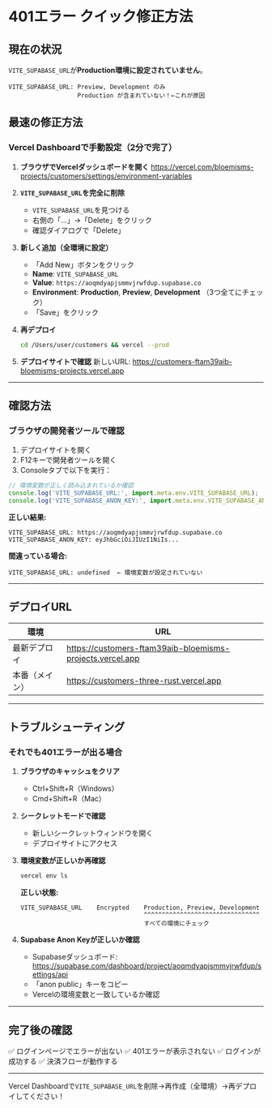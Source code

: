 # 401エラー クイック修正方法

## 現在の状況

`VITE_SUPABASE_URL`が**Production環境に設定されていません**。

```
VITE_SUPABASE_URL: Preview, Development のみ
                   Production が含まれていない！←これが原因
```

## 最速の修正方法

### Vercel Dashboardで手動設定（2分で完了）

1. **ブラウザでVercelダッシュボードを開く**
   https://vercel.com/bloemisms-projects/customers/settings/environment-variables

2. **`VITE_SUPABASE_URL`を完全に削除**
   - `VITE_SUPABASE_URL`を見つける
   - 右側の「...」→「Delete」をクリック
   - 確認ダイアログで「Delete」

3. **新しく追加（全環境に設定）**
   - 「Add New」ボタンをクリック
   - **Name**: `VITE_SUPABASE_URL`
   - **Value**: `https://aoqmdyapjsmmvjrwfdup.supabase.co`
   - **Environment**: **Production**, **Preview**, **Development** （3つ全てにチェック）
   - 「Save」をクリック

4. **再デプロイ**
   ```bash
   cd /Users/user/customers && vercel --prod
   ```

5. **デプロイサイトで確認**
   新しいURL: https://customers-ftam39aib-bloemisms-projects.vercel.app

---

## 確認方法

### ブラウザの開発者ツールで確認

1. デプロイサイトを開く
2. F12キーで開発者ツールを開く
3. Consoleタブで以下を実行：

```javascript
// 環境変数が正しく読み込まれているか確認
console.log('VITE_SUPABASE_URL:', import.meta.env.VITE_SUPABASE_URL);
console.log('VITE_SUPABASE_ANON_KEY:', import.meta.env.VITE_SUPABASE_ANON_KEY);
```

**正しい結果:**
```
VITE_SUPABASE_URL: https://aoqmdyapjsmmvjrwfdup.supabase.co
VITE_SUPABASE_ANON_KEY: eyJhbGciOiJIUzI1NiIs...
```

**間違っている場合:**
```
VITE_SUPABASE_URL: undefined  ← 環境変数が設定されていない
```

---

## デプロイURL

| 環境 | URL |
|-----|-----|
| 最新デプロイ | https://customers-ftam39aib-bloemisms-projects.vercel.app |
| 本番（メイン） | https://customers-three-rust.vercel.app |

---

## トラブルシューティング

### それでも401エラーが出る場合

1. **ブラウザのキャッシュをクリア**
   - Ctrl+Shift+R（Windows）
   - Cmd+Shift+R（Mac）

2. **シークレットモードで確認**
   - 新しいシークレットウィンドウを開く
   - デプロイサイトにアクセス

3. **環境変数が正しいか再確認**
   ```bash
   vercel env ls
   ```
   
   **正しい状態:**
   ```
   VITE_SUPABASE_URL    Encrypted    Production, Preview, Development
                                     ^^^^^^^^^^^^^^^^^^^^^^^^^^^^^^^^
                                     すべての環境にチェック
   ```

4. **Supabase Anon Keyが正しいか確認**
   - Supabaseダッシュボード: https://supabase.com/dashboard/project/aoqmdyapjsmmvjrwfdup/settings/api
   - 「anon public」キーをコピー
   - Vercelの環境変数と一致しているか確認

---

## 完了後の確認

✅ ログインページでエラーが出ない
✅ 401エラーが表示されない
✅ ログインが成功する
✅ 決済フローが動作する

---

Vercel Dashboardで`VITE_SUPABASE_URL`を削除→再作成（全環境）→再デプロイしてください！


